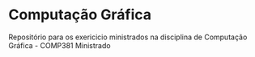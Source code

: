 # Computação Gráfica

Repositório para os exericicio ministrados na disciplina de Computação Gráfica - COMP381 Ministrado
